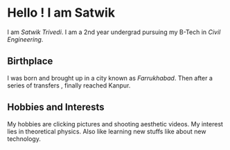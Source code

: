 # Hello ! I am Satwik

I am *Satwik Trivedi*. I am a 2nd year undergrad pursuing my B-Tech in *Civil Engineering*.


## Birthplace

I was born and brought up in a city known as *Farrukhabad*. Then after a series of transfers , finally reached Kanpur.


## Hobbies and Interests

My hobbies are clicking pictures and shooting aesthetic videos.
My interest lies in theoretical physics.
Also like learning new stuffs like about new technology.
